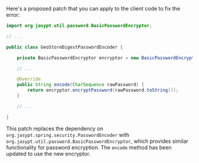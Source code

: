 Here's a proposed patch that you can apply to the client code to fix the error:
```java
import org.jasypt.util.password.BasicPasswordEncryptor;

// ...

public class GeoStoreDigestPasswordEncoder {

    private BasicPasswordEncryptor encryptor = new BasicPasswordEncryptor();

    // ...

    @Override
    public String encode(CharSequence rawPassword) {
        return encryptor.encryptPassword(rawPassword.toString());
    }

    // ...

}
```
This patch replaces the dependency on `org.jasypt.spring.security.PasswordEncoder` with `org.jasypt.util.password.BasicPasswordEncryptor`, which provides similar functionality for password encryption. The `encode` method has been updated to use the new encryptor.